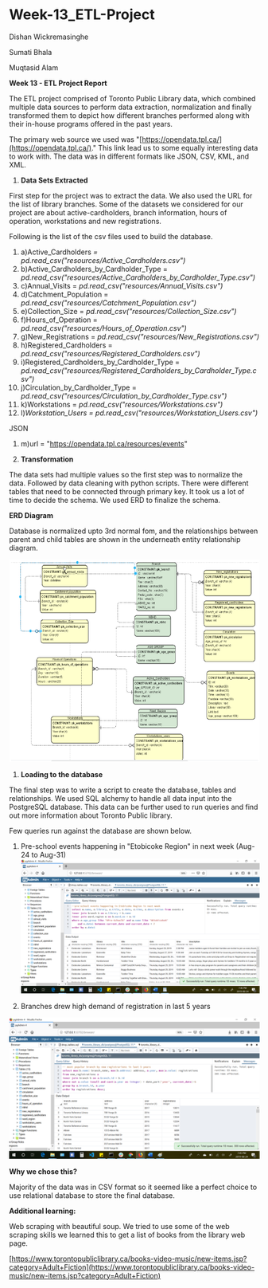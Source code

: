 # Week-13_ETL-Project

Dishan Wickremasinghe

Sumati Bhala

Muqtasid Alam

**Week 13 - ETL Project Report**

The ETL project comprised of Toronto Public Library data, which combined multiple data sources to perform data extraction, normalization and finally transformed them to depict how different branches performed along with their in-house programs offered in the past years.

The primary web source we used was &quot;[https://opendata.tpl.ca/](https://opendata.tpl.ca/).&quot; This link lead us to some equally interesting data to work with. The data was in different formats like JSON, CSV, KML, and XML.

1. **Data Sets Extracted**

First step for the project was to extract the data. We also used the URL for the list of library branches. Some of the datasets we considered for our project are about active-cardholders, branch information, hours of operation, workstations and new registrations.

Following is the list of the csv files used to build the database.

1. a)Active\_Cardholders _= pd.read\_csv(&quot;resources/Active\_Cardholders.csv&quot;)_
2. b)Active\_Cardholders\_by\_Cardholder\_Type = _pd.read\_csv(&quot;resources/Active\_Cardholders\_by\_Cardholder\_Type.csv&quot;)_
3. c)Annual\_Visits = _pd.read\_csv(&quot;resources/Annual\_Visits.csv&quot;)_
4. d)Catchment\_Population = _pd.read\_csv(&quot;resources/Catchment\_Population.csv&quot;)_
5. e)Collection\_Size = _pd.read\_csv(&quot;resources/Collection\_Size.csv&quot;)_
6. f)Hours\_of\_Operation = _pd.read\_csv(&quot;resources/Hours\_of\_Operation.csv&quot;)_
7. g)New\_Registrations = _pd.read\_csv(&quot;resources/New\_Registrations.csv&quot;)_
8. h)Registered\_Cardholders = _pd.read\_csv(&quot;resources/Registered\_Cardholders.csv&quot;)_
9. i)Registered\_Cardholders\_by\_Cardholder\_Type = _pd.read\_csv(&quot;resources/Registered\_Cardholders\_by\_Cardholder\_Type.csv&quot;)_
10. j)Circulation\_by\_Cardholder\_Type = _pd.read\_csv(&quot;resources/Circulation\_by\_Cardholder\_Type.csv&quot;)_
11. k)Workstations = _pd.read\_csv(&quot;resources/Workstations.csv&quot;)_
12. l)_Workstation\_Users = pd.read\_csv(&quot;resources/Workstation\_Users.csv&quot;)_

JSON

1. m)url = &quot;https://opendata.tpl.ca/resources/events&quot;

1. **Transformation**

The data sets had multiple values so the first step was to normalize the data. Followed by data cleaning with python scripts. There were different tables that need to be connected through primary key. It took us a lot of time to decide the schema. We used ERD to finalize the schema.

**ERD Diagram**

Database is normalized upto 3rd normal fom, and the relationships between parent and child tables are shown in the underneath entity relationship diagram.

![ERD Diagram](erd.png)

1. **Loading to the database**

The final step was to write a script to create the database, tables and relationships. We used SQL alchemy to handle all data input into the PostgreSQL database. This data can be further used to run queries and find out more information about Toronto Public library.

Few queries run against the database are shown below.

1. Pre-school events happening in &quot;Etobicoke Region&quot; in next week (Aug-24 to Aug-31)
![Query 1](query1.png)

2. Branches drew high demand of registration in last 5 years

![Query 2](query2.png)

**Why we chose this?**

Majority of the data was in CSV format so it seemed like a perfect choice to use relational database to store the final database.

**Additional learning:**

Web scraping with beautiful soup. We tried to use some of the web scraping skills we learned this to get a list of books from the library web page.

[https://www.torontopubliclibrary.ca/books-video-music/new-items.jsp?category=Adult+Fiction](https://www.torontopubliclibrary.ca/books-video-music/new-items.jsp?category=Adult+Fiction)